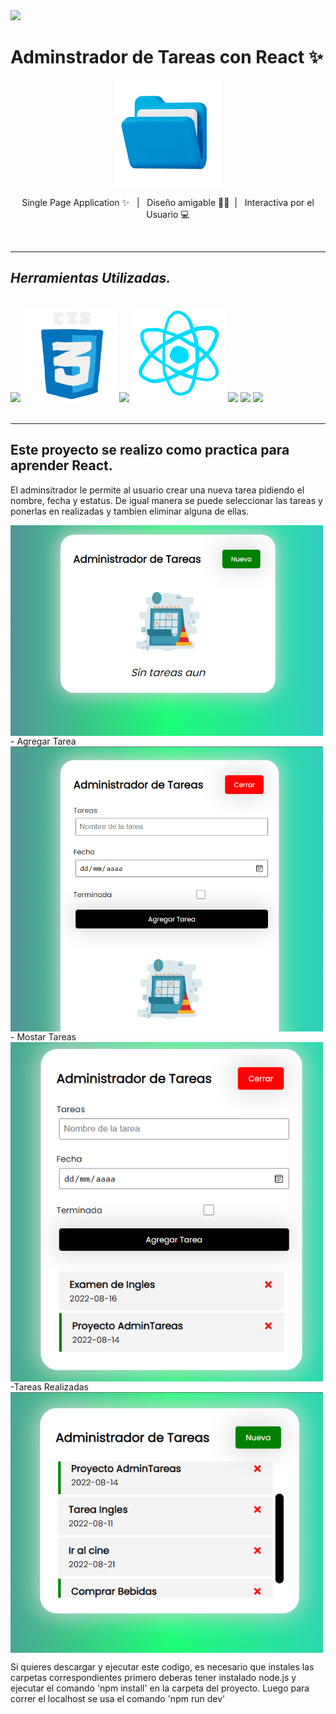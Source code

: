 <img  src="https://blog.desafiolatam.com/wp-content/uploads/2019/04/react-galaxia.png" hight="100" />

# Adminstrador de Tareas con React ✨

<div align='center' >
<img  src="https://github.com/VictorManuelSalas/Administrador-de-Tareas/blob/main/img/Document.png" width="170" />
</div>

<p align='center'>Single Page Application ✨ &nbsp;&nbsp;|&nbsp;&nbsp; Diseño amigable ✍🏼&nbsp;&nbsp;|&nbsp;&nbsp; Interactiva por el Usuario 💻</p>
<br>

---


## ***Herramientas Utilizadas.***
<br>
<div>

<img  src="https://media3.giphy.com/media/XAxylRMCdpbEWUAvr8/giphy.gif?cid=6c09b952phtpxuk4fvu40wvpiv9c9ar18pvmx2tusrz1s1dw&rid=giphy.gif&ct=s" width="150" />
<img  src="https://raw.githubusercontent.com/Zenfection/Image/master/2021/06/08-15-57-53-68747470733a2f2f6d65646961302e67697068792e636f6d2f6d656469612f667345615a6c644e43384131504a336d77702f736f757263652e676966.gif" width="150" />
<img  src="https://www.disenowebwordpress.com/wp-content/uploads/2018/08/animationJS.gif" width="150" />
<img  src="https://raw.githubusercontent.com/StewartGF/StewartGF/master/images/react.gif" width="150" />
<img  src="https://onepatch.com/wp-content/uploads/2020/03/NODEJS_CIRCLE.gif" width="150" />
<img  src="https://media.giphy.com/media/Sr8xDpMwVKOHUWDVRD/giphy.gif" width="150" />
<img  src="https://i.pinimg.com/originals/7d/06/89/7d068990a6d0fa0b99d8ca96afde86dc.gif" width="150" />

  </div>

<br>


---

## Este proyecto se realizo como practica para aprender React.
<p> El adminsitrador le permite al usuario crear una nueva tarea pidiendo el nombre, fecha y estatus. 
De igual manera se puede seleccionar las tareas y ponerlas en realizadas y tambien eliminar alguna de ellas.</p>

<img align='center' src="https://github.com/VictorManuelSalas/Administrador-de-Tareas/blob/main/img/inicio.PNG" width="500" hight="100" />
<br>
- Agregar Tarea
<img align='center' src="https://github.com/VictorManuelSalas/Administrador-de-Tareas/blob/main/img/agreagrtarea.PNG" width="500" hight="100" />
<br>
- Mostar Tareas
<img align='center' src="https://github.com/VictorManuelSalas/Administrador-de-Tareas/blob/main/img/agregados.PNG" width="500" hight="100" />
<br>
-Tareas Realizadas
<img align='center' src="https://github.com/VictorManuelSalas/Administrador-de-Tareas/blob/main/img/fin.PNG" width="500" hight="100" />

<br>

<p>Si quieres descargar y ejecutar este codigo, es necesario que instales las carpetas correspondientes primero deberas tener instalado node.js y ejecutar el comando 'npm install' en la carpeta del proyecto. Luego para correr el localhost se usa el comando 'npm run dev'</p>
